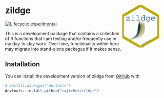 
<!-- README.md is generated from README.Rmd. Please edit that file -->

# zildge <img src="man/figures/logo.png" align="right" height="139" />

<!-- badges: start -->

[![Lifecycle:
experimental](https://img.shields.io/badge/lifecycle-experimental-orange.svg)](https://lifecycle.r-lib.org/articles/stages.html#experimental)
<!-- badges: end -->

This is a development package that contains a collection of R functions
that I am testing and/or frequently use in my day-to-day work. Over
time, functionality within here may migrate into stand-alone packages if
it makes sense.

## Installation

You can install the development version of zildge from
[GitHub](https://github.com/) with:

``` r
# install.packages("devtools")
devtools::install_github("zajichek/zildge")
```
